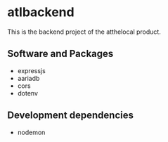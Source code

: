 # atlbackend
This is the backend project of the atthelocal product.


## Software and Packages

 - expressjs 
 - aariadb
 - cors
 - dotenv

 ## Development dependencies
 
  - nodemon
